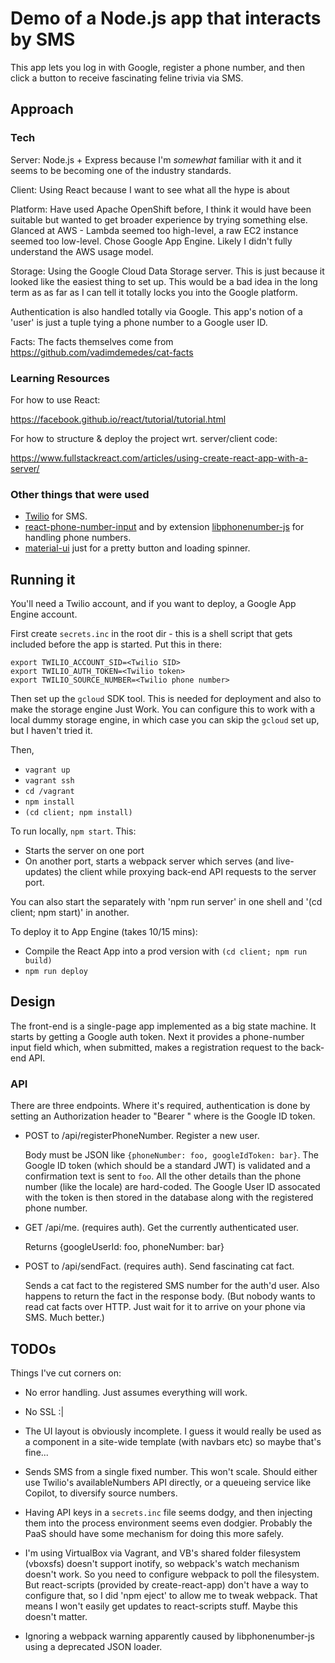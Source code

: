 # Demo of a Node.js app that interacts by SMS

This app lets you log in with Google, register a phone number, and then click a
button to receive fascinating feline trivia via SMS.

## Approach

### Tech

Server: Node.js + Express because I'm _somewhat_ familiar with it and it seems
to be becoming one of the industry standards.

Client: Using React because I want to see what all the hype is about

Platform: Have used Apache OpenShift before, I think it would have been suitable
but wanted to get broader experience by trying something else. Glanced at AWS -
Lambda seemed too high-level, a raw EC2 instance seemed too low-level. Chose
Google App Engine. Likely I didn't fully understand the AWS usage model.

Storage: Using the Google Cloud Data Storage server. This is just because it
looked like the easiest thing to set up. This would be a bad idea in the long
term as as far as I can tell it totally locks you into the Google platform.

Authentication is also handled totally via Google. This app's notion of a 'user'
is just a tuple tying a phone number to a Google user ID.

Facts: The facts themselves come from https://github.com/vadimdemedes/cat-facts

### Learning Resources

For how to use React:

https://facebook.github.io/react/tutorial/tutorial.html

For how to structure & deploy the project wrt. server/client code:

https://www.fullstackreact.com/articles/using-create-react-app-with-a-server/

### Other things that were used

- [Twilio](https://www.twilio.com/) for SMS.
- [react-phone-number-input](https://github.com/catamphetamine/react-phone-number-input)
  and by extension
  [libphonenumber-js](https://github.com/catamphetamine/libphonenumber-js) for
  handling phone numbers.
- [material-ui](http://www.material-ui.com) just for a pretty button and loading
  spinner.

## Running it

You'll need a Twilio account, and if you want to deploy, a Google App Engine
account.

First create `secrets.inc` in the root dir - this is a shell script that gets
included before the app is started. Put this in there:

    export TWILIO_ACCOUNT_SID=<Twilio SID>
    export TWILIO_AUTH_TOKEN=<Twilio token>
    export TWILIO_SOURCE_NUMBER=<Twilio phone number>

Then set up the `gcloud` SDK tool. This is needed for deployment and also to
make the storage engine Just Work. You can configure this to work with a local
dummy storage engine, in which case you can skip the `gcloud` set up, but I
haven't tried it.

Then,

- `vagrant up`
- `vagrant ssh`
- `cd /vagrant`
- `npm install`
- `(cd client; npm install)`

To run locally, `npm start`. This:

- Starts the server on one port
- On another port, starts a webpack server which serves (and live-updates) the
  client while proxying back-end API requests to the server port.

You can also start the separately with 'npm run server' in one shell and '(cd
client; npm start)' in another.

To deploy it to App Engine (takes 10/15 mins):

- Compile the React App into a prod version with `(cd client; npm run build)`
- `npm run deploy`

## Design

The front-end is a single-page app implemented as a big state machine. It starts
by getting a Google auth token. Next it provides a phone-number input field
which, when submitted, makes a registration request to the back-end API.

### API

There are three endpoints. Where it's required, authentication is done by
setting an Authorization header to "Bearer <token>" where <token> is the Google
ID token.

- POST to /api/registerPhoneNumber. Register a new user.

  Body must be JSON like `{phoneNumber: foo,
  googleIdToken: bar}`. The Google ID token (which should be a standard JWT) is
  validated and a confirmation text is sent to `foo`. All the other details than
  the phone number (like the locale) are hard-coded. The Google User ID
  assocated with the token is then stored in the database along with the
  registered phone number.

- GET /api/me. (requires auth). Get the currently authenticated user.

  Returns {googleUserId: foo, phoneNumber: bar}

- POST to /api/sendFact. (requires auth). Send fascinating cat fact.

  Sends a cat fact to the registered SMS number for the auth'd user. Also
  happens to return the fact in the response body. (But nobody wants to read cat
  facts over HTTP. Just wait for it to arrive on your phone via SMS. Much
  better.)

## TODOs

Things I've cut corners on:

- No error handling. Just assumes everything will work.

- No SSL :|

- The UI layout is obviously incomplete. I guess it would really be used as a
  component in a site-wide template (with navbars etc) so maybe that's fine...

- Sends SMS from a single fixed number. This won't scale. Should either use
  Twilio's availableNumbers API directly, or a queueing service like Copilot, to
  diversify source numbers.

- Having API keys in a `secrets.inc` file seems dodgy, and then injecting them
  into the process environment seems even dodgier. Probably the PaaS should have
  some mechanism for doing this more safely.

- I'm using VirtualBox via Vagrant, and VB's shared folder filesystem (vboxsfs)
  doesn't support inotify, so webpack's watch mechanism doesn't work. So you
  need to configure webpack to poll the filesystem. But react-scripts (provided
  by create-react-app) don't have a way to configure that, so I did 'npm eject'
  to allow me to tweak webpack. That means I won't easily get updates to
  react-scripts stuff. Maybe this doesn't matter.

- Ignoring a webpack warning apparently caused by libphonenumber-js using a
  deprecated JSON loader.
